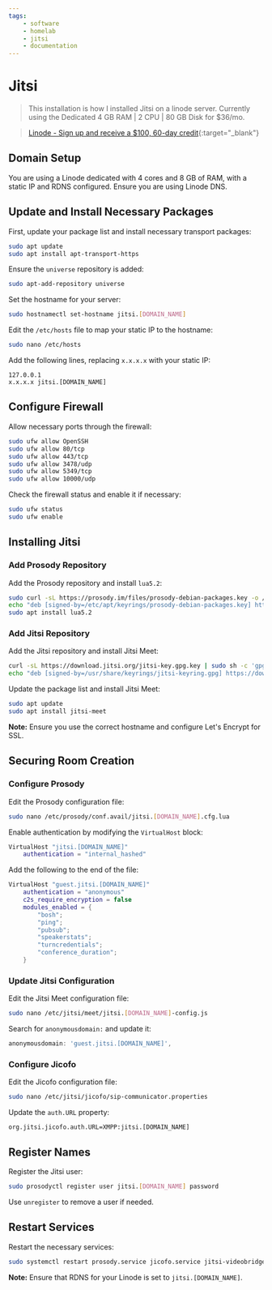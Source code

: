 ```yaml
---
tags:
    - software
    - homelab
    - jitsi
    - documentation
---
```


# Jitsi

> This installation is how I installed Jitsi on a linode server. Currently using the Dedicated 4 GB RAM | 2 CPU |  80 GB Disk for $36/mo.

> [Linode - Sign up and receive a $100, 60-day credit](https://www.linode.com/lp/refer/?r=06e69fe957f6b439e07b808b83b93da9f29f1f2c){:target="_blank"}

## Domain Setup
You are using a Linode dedicated with 4 cores and 8 GB of RAM, with a static IP and RDNS configured. Ensure you are using Linode DNS.

## Update and Install Necessary Packages

First, update your package list and install necessary transport packages:

```bash
sudo apt update
sudo apt install apt-transport-https
```

Ensure the `universe` repository is added:

```bash
sudo apt-add-repository universe
```

Set the hostname for your server:

```bash
sudo hostnamectl set-hostname jitsi.[DOMAIN_NAME]
```

Edit the `/etc/hosts` file to map your static IP to the hostname:

```bash
sudo nano /etc/hosts
```

Add the following lines, replacing `x.x.x.x` with your static IP:

```
127.0.0.1
x.x.x.x jitsi.[DOMAIN_NAME]
```

## Configure Firewall

Allow necessary ports through the firewall:

```bash
sudo ufw allow OpenSSH
sudo ufw allow 80/tcp
sudo ufw allow 443/tcp
sudo ufw allow 3478/udp
sudo ufw allow 5349/tcp
sudo ufw allow 10000/udp
```

Check the firewall status and enable it if necessary:

```bash
sudo ufw status
sudo ufw enable
```

## Installing Jitsi

### Add Prosody Repository

Add the Prosody repository and install `lua5.2`:

```bash
sudo curl -sL https://prosody.im/files/prosody-debian-packages.key -o /etc/apt/keyrings/prosody-debian-packages.key
echo "deb [signed-by=/etc/apt/keyrings/prosody-debian-packages.key] http://packages.prosody.im/debian jammy main" | sudo tee /etc/apt/sources.list.d/prosody-debian-packages.list
sudo apt install lua5.2
```

### Add Jitsi Repository

Add the Jitsi repository and install Jitsi Meet:

```bash
curl -sL https://download.jitsi.org/jitsi-key.gpg.key | sudo sh -c 'gpg --dearmor > /usr/share/keyrings/jitsi-keyring.gpg'
echo "deb [signed-by=/usr/share/keyrings/jitsi-keyring.gpg] https://download.jitsi.org stable/" | sudo tee /etc/apt/sources.list.d/jitsi-stable.list
```

Update the package list and install Jitsi Meet:

```bash
sudo apt update
sudo apt install jitsi-meet
```

**Note:** Ensure you use the correct hostname and configure Let's Encrypt for SSL.

## Securing Room Creation

### Configure Prosody

Edit the Prosody configuration file:

```bash
sudo nano /etc/prosody/conf.avail/jitsi.[DOMAIN_NAME].cfg.lua
```

Enable authentication by modifying the `VirtualHost` block:

```lua
VirtualHost "jitsi.[DOMAIN_NAME]"
    authentication = "internal_hashed"
```

Add the following to the end of the file:

```lua
VirtualHost "guest.jitsi.[DOMAIN_NAME]"
    authentication = "anonymous"
    c2s_require_encryption = false
    modules_enabled = {
        "bosh";
        "ping";
        "pubsub";
        "speakerstats";
        "turncredentials";
        "conference_duration";
    }
```

### Update Jitsi Configuration

Edit the Jitsi Meet configuration file:

```bash
sudo nano /etc/jitsi/meet/jitsi.[DOMAIN_NAME]-config.js
```

Search for `anonymousdomain:` and update it:

```javascript
anonymousdomain: 'guest.jitsi.[DOMAIN_NAME]',
```

### Configure Jicofo

Edit the Jicofo configuration file:

```bash
sudo nano /etc/jitsi/jicofo/sip-communicator.properties
```

Update the `auth.URL` property:

```properties
org.jitsi.jicofo.auth.URL=XMPP:jitsi.[DOMAIN_NAME]
```

## Register Names

Register the Jitsi user:

```bash
sudo prosodyctl register user jitsi.[DOMAIN_NAME] password
```

Use `unregister` to remove a user if needed.

## Restart Services

Restart the necessary services:

```bash
sudo systemctl restart prosody.service jicofo.service jitsi-videobridge2.service
```

**Note:** Ensure that RDNS for your Linode is set to `jitsi.[DOMAIN_NAME]`.
